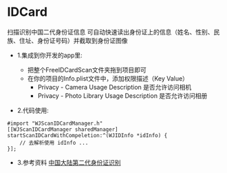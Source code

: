 # IDCard
扫描识别中国二代身份证信息
可自动快速读出身份证上的信息（姓名、性别、民族、住址、身份证号码）并截取到身份证图像

+ 1.集成到你开发的app里:
	- 把整个FreeIDCardScan文件夹拖到项目即可
	- 在你的项目的Info.plist文件中，添加权限描述（Key   Value）
		- Privacy - Camera Usage Description 是否允许访问相机
		- Privacy - Photo Library Usage Description 是否允许访问相册

+ 2.代码使用:
```objc
#import "WJScanIDCardManager.h"
[[WJScanIDCardManager sharedManager] startScanIDCardWithCompeletion:^(WJIDInfo *idInfo) {
    // 去解析使用 idInfo ...
}];
````

+ 3.参考资料 [中国大陆第二代身份证识别](https://github.com/zhongfenglee/IDCardRecognition)

